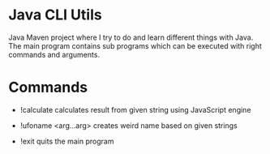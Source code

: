# Java CLI Utils

Java Maven project where I try to do and learn different things with Java. The main program contains sub programs which can be executed with right commands and arguments.

# Commands

- !calculate <arg> calculates result from given string using JavaScript engine

- !ufoname <arg...arg> creates weird name based on given strings

- !exit quits the main program
